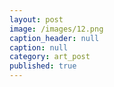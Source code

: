 ```yaml
---
layout: post
image: /images/12.png
caption_header: null
caption: null
category: art_post
published: true
---
```


